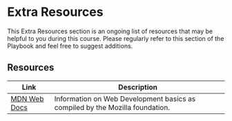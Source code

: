 # Extra Resources

This Extra Resources section is an ongoing list of resources that may be helpful to you during this course. Please regularly refer to this section of the Playbook and feel free to suggest additions.

## Resources
| Link | Description |
|---------|---------|
| [MDN Web Docs](https://developer.mozilla.org/en-US/docs/Web/HTML) | Information on Web Development basics as compiled by the Mozilla foundation. |
